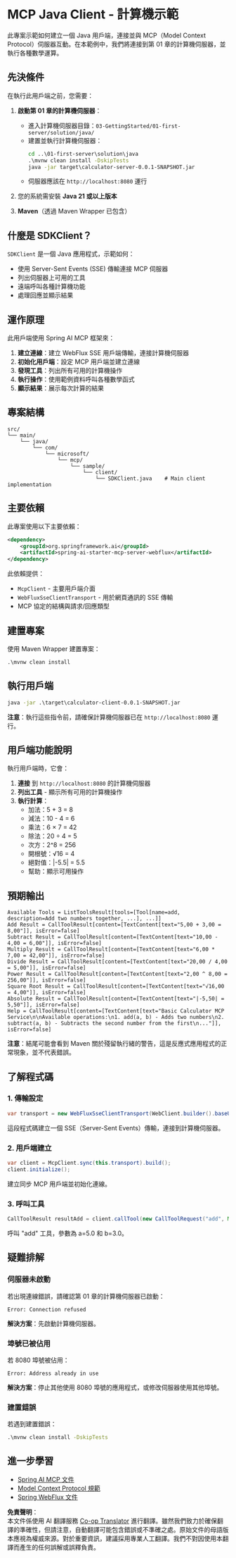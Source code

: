 <!--
CO_OP_TRANSLATOR_METADATA:
{
  "original_hash": "7074b9f4c8cd147c1c10f569d8508c82",
  "translation_date": "2025-07-13T18:31:49+00:00",
  "source_file": "03-GettingStarted/02-client/solution/java/README.md",
  "language_code": "tw"
}
-->
# MCP Java Client - 計算機示範

此專案示範如何建立一個 Java 用戶端，連接並與 MCP（Model Context Protocol）伺服器互動。在本範例中，我們將連接到第 01 章的計算機伺服器，並執行各種數學運算。

## 先決條件

在執行此用戶端之前，您需要：

1. **啟動第 01 章的計算機伺服器**：
   - 進入計算機伺服器目錄：`03-GettingStarted/01-first-server/solution/java/`
   - 建置並執行計算機伺服器：
     ```cmd
     cd ..\01-first-server\solution\java
     .\mvnw clean install -DskipTests
     java -jar target\calculator-server-0.0.1-SNAPSHOT.jar
     ```
   - 伺服器應該在 `http://localhost:8080` 運行

2. 您的系統需安裝 **Java 21 或以上版本**
3. **Maven**（透過 Maven Wrapper 已包含）

## 什麼是 SDKClient？

`SDKClient` 是一個 Java 應用程式，示範如何：
- 使用 Server-Sent Events (SSE) 傳輸連接 MCP 伺服器
- 列出伺服器上可用的工具
- 遠端呼叫各種計算機功能
- 處理回應並顯示結果

## 運作原理

此用戶端使用 Spring AI MCP 框架來：

1. **建立連線**：建立 WebFlux SSE 用戶端傳輸，連接計算機伺服器
2. **初始化用戶端**：設定 MCP 用戶端並建立連線
3. **發現工具**：列出所有可用的計算機操作
4. **執行操作**：使用範例資料呼叫各種數學函式
5. **顯示結果**：展示每次計算的結果

## 專案結構

```
src/
└── main/
    └── java/
        └── com/
            └── microsoft/
                └── mcp/
                    └── sample/
                        └── client/
                            └── SDKClient.java    # Main client implementation
```

## 主要依賴

此專案使用以下主要依賴：

```xml
<dependency>
    <groupId>org.springframework.ai</groupId>
    <artifactId>spring-ai-starter-mcp-server-webflux</artifactId>
</dependency>
```

此依賴提供：
- `McpClient` - 主要用戶端介面
- `WebFluxSseClientTransport` - 用於網頁通訊的 SSE 傳輸
- MCP 協定的結構與請求/回應類型

## 建置專案

使用 Maven Wrapper 建置專案：

```cmd
.\mvnw clean install
```

## 執行用戶端

```cmd
java -jar .\target\calculator-client-0.0.1-SNAPSHOT.jar
```

**注意**：執行這些指令前，請確保計算機伺服器已在 `http://localhost:8080` 運行。

## 用戶端功能說明

執行用戶端時，它會：

1. **連接** 到 `http://localhost:8080` 的計算機伺服器
2. **列出工具** - 顯示所有可用的計算機操作
3. **執行計算**：
   - 加法：5 + 3 = 8
   - 減法：10 - 4 = 6
   - 乘法：6 × 7 = 42
   - 除法：20 ÷ 4 = 5
   - 次方：2^8 = 256
   - 開根號：√16 = 4
   - 絕對值：|-5.5| = 5.5
   - 幫助：顯示可用操作

## 預期輸出

```
Available Tools = ListToolsResult[tools=[Tool[name=add, description=Add two numbers together, ...], ...]]
Add Result = CallToolResult[content=[TextContent[text="5,00 + 3,00 = 8,00"]], isError=false]
Subtract Result = CallToolResult[content=[TextContent[text="10,00 - 4,00 = 6,00"]], isError=false]
Multiply Result = CallToolResult[content=[TextContent[text="6,00 * 7,00 = 42,00"]], isError=false]
Divide Result = CallToolResult[content=[TextContent[text="20,00 / 4,00 = 5,00"]], isError=false]
Power Result = CallToolResult[content=[TextContent[text="2,00 ^ 8,00 = 256,00"]], isError=false]
Square Root Result = CallToolResult[content=[TextContent[text="√16,00 = 4,00"]], isError=false]
Absolute Result = CallToolResult[content=[TextContent[text="|-5,50| = 5,50"]], isError=false]
Help = CallToolResult[content=[TextContent[text="Basic Calculator MCP Service\n\nAvailable operations:\n1. add(a, b) - Adds two numbers\n2. subtract(a, b) - Subtracts the second number from the first\n..."]], isError=false]
```

**注意**：結尾可能會看到 Maven 關於殘留執行緒的警告，這是反應式應用程式的正常現象，並不代表錯誤。

## 了解程式碼

### 1. 傳輸設定
```java
var transport = new WebFluxSseClientTransport(WebClient.builder().baseUrl("http://localhost:8080"));
```
這段程式碼建立一個 SSE（Server-Sent Events）傳輸，連接到計算機伺服器。

### 2. 用戶端建立
```java
var client = McpClient.sync(this.transport).build();
client.initialize();
```
建立同步 MCP 用戶端並初始化連線。

### 3. 呼叫工具
```java
CallToolResult resultAdd = client.callTool(new CallToolRequest("add", Map.of("a", 5.0, "b", 3.0)));
```
呼叫 "add" 工具，參數為 a=5.0 和 b=3.0。

## 疑難排解

### 伺服器未啟動
若出現連線錯誤，請確認第 01 章的計算機伺服器已啟動：
```
Error: Connection refused
```
**解決方案**：先啟動計算機伺服器。

### 埠號已被佔用
若 8080 埠號被佔用：
```
Error: Address already in use
```
**解決方案**：停止其他使用 8080 埠號的應用程式，或修改伺服器使用其他埠號。

### 建置錯誤
若遇到建置錯誤：
```cmd
.\mvnw clean install -DskipTests
```

## 進一步學習

- [Spring AI MCP 文件](https://docs.spring.io/spring-ai/reference/api/mcp/)
- [Model Context Protocol 規範](https://modelcontextprotocol.io/)
- [Spring WebFlux 文件](https://docs.spring.io/spring-framework/docs/current/reference/html/web-reactive.html)

**免責聲明**：  
本文件係使用 AI 翻譯服務 [Co-op Translator](https://github.com/Azure/co-op-translator) 進行翻譯。雖然我們致力於確保翻譯的準確性，但請注意，自動翻譯可能包含錯誤或不準確之處。原始文件的母語版本應視為權威來源。對於重要資訊，建議採用專業人工翻譯。我們不對因使用本翻譯而產生的任何誤解或誤釋負責。